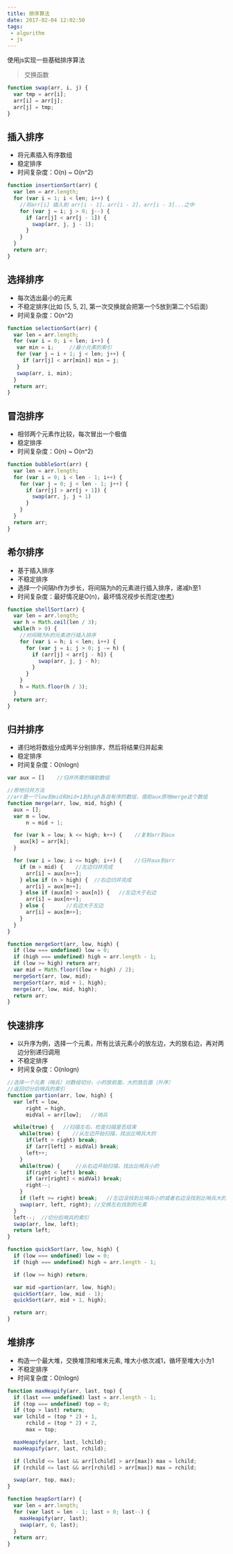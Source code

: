 ```yaml
---
title: 排序算法
date: 2017-02-04 12:02:50
tags:
 - algorithm
 - js
---
```


使用js实现一些基础排序算法

<!-- more -->

>交换函数
``` js
function swap(arr, i, j) {
  var tmp = arr[i];
  arr[i] = arr[j];
  arr[j] = tmp;
}
```

## 插入排序
+ 将元素插入有序数组
+ 稳定排序
+ 时间复杂度：O(n) ~ O(n^2)

``` js
function insertionSort(arr) {
  var len = arr.length;
  for (var i = 1; i < len; i++) {
    //将arr[i] 插入到 arr[i - 1]、arr[i - 2]、arr[i - 3]...之中
    for (var j = i; j > 0; j--) {  
      if (arr[j] < arr[j - 1]) {
        swap(arr, j, j - 1);
      }
    }
  }
  return arr;
}
```

## 选择排序
+ 每次选出最小的元素
+ 不稳定排序(比如 [5, 5, 2], 第一次交换就会把第一个5放到第二个5后面)
+ 时间复杂度：O(n^2)

``` js
function selectionSort(arr) {
  var len = arr.length;
  for (var i = 0; i < len; i++) {
   var min = i;     //最小元素的索引
   for (var j = i + 1; j < len; j++) {
     if (arr[j] < arr[min]) min = j;
   }
   swap(arr, i, min);
  }
  return arr;
}
```

## 冒泡排序
+ 相邻两个元素作比较，每次冒出一个极值
+ 稳定排序
+ 时间复杂度：O(n) ~ O(n^2)

``` js
function bubbleSort(arr) {
  var len = arr.length;
  for (var i = 0; i < len - 1; i++) {
    for (var j = 0; j < len - 1; j++) {
      if (arr[j] > arr[j + 1]) {
        swap(arr, j, j + 1)
      }
    }
  }
  return arr;
}
```

## 希尔排序
+ 基于插入排序
+ 不稳定排序
+ 选择一个间隔h作为步长，将间隔为h的元素进行插入排序，递减h至1
+ 时间复杂度：最好情况是O(n)，最坏情况视步长而定([参考](http://vickyqi.com/2015/08/13/%E6%8E%92%E5%BA%8F%E7%AE%97%E6%B3%95%E7%B3%BB%E5%88%97%E2%80%94%E2%80%94%E5%B8%8C%E5%B0%94%E6%8E%92%E5%BA%8F/))

``` js
function shellSort(arr) {
  var len = arr.length;
  var h = Math.ceil(len / 3);
  while(h > 0) {
    //对间隔为h的元素进行插入排序
    for (var i = h; i < len; i++) {
      for (var j = i; j > 0; j -= h) {
        if (arr[j] < arr[j - h]) {
          swap(arr, j, j - h);
        }
      }
    }
    h = Math.floor(h / 3);
  }
  return arr;
}
```

## 归并排序
+ 递归地将数组分成两半分别排序，然后将结果归并起来
+ 稳定排序
+ 时间复杂度：O(nlogn)

``` js
var aux = []    //归并所需的辅助数组

//原地归并方法
//arr是一个low到mid和mid+1到high各自有序的数组，借助aux原地merge这个数组
function merge(arr, low, mid, high) {
  aux = [];
  var m = low,
      n = mid + 1;

  for (var k = low; k <= high; k++) {    //复制arr到aux
    aux[k] = arr[k];
  }

  for (var i = low; i <= high; i++) {    //归并aux到arr
    if (m > mid) {    //左边归并完成
      arr[i] = aux[n++];
    } else if (n > high) {  //右边归并完成
      arr[i] = aux[m++];
    } else if (aux[m] > aux[n]) {   //左边大于右边
      arr[i] = aux[n++];
    } else {       //右边大于左边
      arr[i] = aux[m++];
    }
  }
}

function mergeSort(arr, low, high) {
  if (low === undefined) low = 0;
  if (high === undefined) high = arr.length - 1;
  if (low >= high) return arr;
  var mid = Math.floor((low + high) / 2);
  mergeSort(arr, low, mid);
  mergeSort(arr, mid + 1, high);
  merge(arr, low, mid, high);
  return arr;
}
```

## 快速排序
+ 以升序为例，选择一个元素，所有比该元素小的放左边，大的放右边，再对两边分别递归调用
+ 不稳定排序
+ 时间复杂度：O(nlogn)

``` js
//选择一个元素（哨兵）对数组切分，小的放前面，大的放后面（升序）
//返回切分后哨兵的索引
function partion(arr, low, high) {
  var left = low,
      right = high,
      midVal = arr[low];   //哨兵

  while(true) {   //扫描左右，检查扫描是否结束
    while(true) {    //从左边开始扫描，找出比哨兵大的
      if(left > right) break;
      if (arr[left] > midVal) break;
      left++;
    }
    while(true) {     //从右边开始扫描，找出比哨兵小的
      if(right < left) break;
      if (arr[right] < midVal) break;
      right--;
    }
    if (left >= right) break;   //左边没找到比哨兵小的或者右边没找到比哨兵大的
    swap(arr, left, right); //交换左右找到的元素
  }
  left--;  //切分后哨兵的索引
  swap(arr, low, left);
  return left;
}

function quickSort(arr, low, high) {
  if (low === undefined) low = 0;
  if (high === undefined) high = arr.length - 1;

  if (low >= high) return;

  var mid =partion(arr, low, high);
  quickSort(arr, low, mid - 1);
  quickSort(arr, mid + 1, high);

  return arr;
}
```

## 堆排序
+ 构造一个最大堆，交换堆顶和堆末元素, 堆大小依次减1，循坏至堆大小为1
+ 不稳定排序
+ 时间复杂度：O(nlogn)

``` js
function maxHeapify(arr, last, top) {
  if (last === undefined) last = arr.length - 1;
  if (top === undefined) top = 0;
  if (top > last) return;
  var lchild = (top * 2) + 1,
      rchild = (top * 2) + 2,
      max = top;

  maxHeapify(arr, last, lchild);
  maxHeapify(arr, last, rchild);

  if (lchild <= last && arr[lchild] > arr[max]) max = lchild;
  if (rchild <= last && arr[rchild] > arr[max]) max = rchild;

  swap(arr, top, max);
}

function heapSort(arr) {
  var len = arr.length;
  for (var last = len - 1; last > 0; last--) {
    maxHeapify(arr, last);
    swap(arr, 0, last);
  }
  return arr;
}
```
